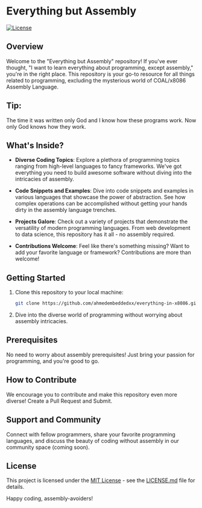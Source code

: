 # Everything but Assembly

[![License](https://img.shields.io/badge/License-MIT-blue.svg)](https://github.com/ahmedembeddedxx/everything-in-x8086/blob/main/LICENSE)

## Overview

Welcome to the "Everything but Assembly" repository! If you've ever thought, "I want to learn everything about programming, except assembly," you're in the right place. This repository is your go-to resource for all things related to programming, excluding the mysterious world of COAL/x8086 Assembly Language.
## Tip: 
The time it was written only God and I know how these programs work. Now only God knows how they work. 

## What's Inside?

- **Diverse Coding Topics**: Explore a plethora of programming topics ranging from high-level languages to fancy frameworks. We've got everything you need to build awesome software without diving into the intricacies of assembly.

- **Code Snippets and Examples**: Dive into code snippets and examples in various languages that showcase the power of abstraction. See how complex operations can be accomplished without getting your hands dirty in the assembly language trenches.

- **Projects Galore**: Check out a variety of projects that demonstrate the versatility of modern programming languages. From web development to data science, this repository has it all - no assembly required.

- **Contributions Welcome**: Feel like there's something missing? Want to add your favorite language or framework? Contributions are more than welcome!

## Getting Started

1. Clone this repository to your local machine:
    ```bash
    git clone https://github.com/ahmedembeddedxx/everything-in-x8086.git
    ```

2. Dive into the diverse world of programming without worrying about assembly intricacies.

## Prerequisites

No need to worry about assembly prerequisites! Just bring your passion for programming, and you're good to go.

## How to Contribute

We encourage you to contribute and make this repository even more diverse! Create a Pull Request and Submit. 
## Support and Community

Connect with fellow programmers, share your favorite programming languages, and discuss the beauty of coding without assembly in our community space (coming soon).

## License

This project is licensed under the [MIT License](https://github.com/ahmedembeddedxx/everything-in-x8086/blob/main/LICENSE) - see the [LICENSE.md](https://github.com/ahmedembeddedxx/everything-in-x8086/blob/main/LICENSE) file for details.

Happy coding, assembly-avoiders!
